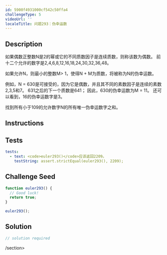 ```yaml
---
id: 5900f4931000cf542c50ffa4
challengeType: 5
videoUrl: ''
localeTitle: 问题293：伪幸运数
---
```


## Description
<section id="description">
如果偶数正整数N是2的幂或它的不同质数因子是连续质数，则称该数为偶数。
前十二个允许的数字是2,4,6,8,12,16,18,24,30,32,36,48。


如果允许N，则最小的整数M> 1，使得N + M为质数，将被称为N的伪幸运数。


例如，N = 630是可接受的，因为它是偶数，并且其不同的素数因子是连续的素数2,3,5和7。
631之后的下一个质数是641； 因此，630的伪幸运数为M = 11。
还可以看到，16的伪幸运数字是3。


找到所有小于109的允许数字N的所有唯一伪幸运数字之和。
</section>

## Instructions
<section id="instructions">
</section>

## Tests
<section id='tests'>

```yml
tests:
  - text: <code>euler293()</code>应该返回2209。
    testString: assert.strictEqual(euler293(), 2209);

```

</section>

## Challenge Seed
<section id='challengeSeed'>

<div id='js-seed'>

```js
function euler293() {
  // Good luck!
  return true;
}

euler293();

```

</div>



</section>

## Solution
<section id='solution'>

```js
// solution required
```

/section>

